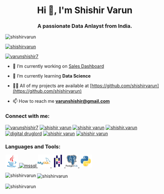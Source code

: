 <h1 align="center">Hi 👋, I'm Shishir Varun</h1>
<h3 align="center">A passionate Data Anlayst from India.</h3>

<p align="left"> <img src="https://komarev.com/ghpvc/?username=shishirvarun&label=Profile%20views&color=0e75b6&style=flat" alt="shishirvarun" /> </p>

<p align="left"> <a href="https://github.com/ryo-ma/github-profile-trophy"><img src="https://github-profile-trophy.vercel.app/?username=shishirvarun" alt="shishirvarun" /></a> </p>

<p align="left"> <a href="https://twitter.com/varunshishir7" target="blank"><img src="https://img.shields.io/twitter/follow/varunshishir7?logo=twitter&style=for-the-badge" alt="varunshishir7" /></a> </p>

- 🔭 I’m currently working on [Sales Dashboard](https://github.com/shishirvarun/Sales-Dashboard-Tableau-.git)

- 🌱 I’m currently learning **Data Science**

- 👨‍💻 All of my projects are available at [https://github.com/shishirvarun](https://github.com/shishirvarun)

- 📫 How to reach me **varunshishir@gmail.com**

<h3 align="left">Connect with me:</h3>
<p align="left">
<a href="https://twitter.com/varunshishir7" target="blank"><img align="center" src="https://raw.githubusercontent.com/rahuldkjain/github-profile-readme-generator/master/src/images/icons/Social/twitter.svg" alt="varunshishir7" height="30" width="40" /></a>
<a href="https://linkedin.com/in/shishir varun" target="blank"><img align="center" src="https://raw.githubusercontent.com/rahuldkjain/github-profile-readme-generator/master/src/images/icons/Social/linked-in-alt.svg" alt="shishir varun" height="30" width="40" /></a>
<a href="https://kaggle.com/shishir varun" target="blank"><img align="center" src="https://raw.githubusercontent.com/rahuldkjain/github-profile-readme-generator/master/src/images/icons/Social/kaggle.svg" alt="shishir varun" height="30" width="40" /></a>
<a href="https://instagram.com/shishir.varun" target="blank"><img align="center" src="https://raw.githubusercontent.com/rahuldkjain/github-profile-readme-generator/master/src/images/icons/Social/instagram.svg" alt="shishir.varun" height="30" width="40" /></a>
<a href="https://www.youtube.com/c/digital druglord" target="blank"><img align="center" src="https://raw.githubusercontent.com/rahuldkjain/github-profile-readme-generator/master/src/images/icons/Social/youtube.svg" alt="digital druglord" height="30" width="40" /></a>
<a href="https://www.hackerrank.com/shishir varun" target="blank"><img align="center" src="https://raw.githubusercontent.com/rahuldkjain/github-profile-readme-generator/master/src/images/icons/Social/hackerrank.svg" alt="shishir varun" height="30" width="40" /></a>
<a href="https://www.leetcode.com/shishir varun" target="blank"><img align="center" src="https://raw.githubusercontent.com/rahuldkjain/github-profile-readme-generator/master/src/images/icons/Social/leet-code.svg" alt="shishir varun" height="30" width="40" /></a>
</p>

<h3 align="left">Languages and Tools:</h3>
<p align="left"> <a href="https://www.java.com" target="_blank" rel="noreferrer"> <img src="https://raw.githubusercontent.com/devicons/devicon/master/icons/java/java-original.svg" alt="java" width="40" height="40"/> </a> <a href="https://www.microsoft.com/en-us/sql-server" target="_blank" rel="noreferrer"> <img src="https://www.svgrepo.com/show/303229/microsoft-sql-server-logo.svg" alt="mssql" width="40" height="40"/> </a> <a href="https://www.mysql.com/" target="_blank" rel="noreferrer"> <img src="https://raw.githubusercontent.com/devicons/devicon/master/icons/mysql/mysql-original-wordmark.svg" alt="mysql" width="40" height="40"/> </a> <a href="https://pandas.pydata.org/" target="_blank" rel="noreferrer"> <img src="https://raw.githubusercontent.com/devicons/devicon/2ae2a900d2f041da66e950e4d48052658d850630/icons/pandas/pandas-original.svg" alt="pandas" width="40" height="40"/> </a> <a href="https://www.postgresql.org" target="_blank" rel="noreferrer"> <img src="https://raw.githubusercontent.com/devicons/devicon/master/icons/postgresql/postgresql-original-wordmark.svg" alt="postgresql" width="40" height="40"/> </a> <a href="https://www.python.org" target="_blank" rel="noreferrer"> <img src="https://raw.githubusercontent.com/devicons/devicon/master/icons/python/python-original.svg" alt="python" width="40" height="40"/> </a> </p>

<p><img align="left" src="https://github-readme-stats.vercel.app/api/top-langs?username=shishirvarun&show_icons=true&locale=en&layout=compact" alt="shishirvarun" /></p>

<p>&nbsp;<img align="center" src="https://github-readme-stats.vercel.app/api?username=shishirvarun&show_icons=true&locale=en" alt="shishirvarun" /></p>

<p><img align="center" src="https://github-readme-streak-stats.herokuapp.com/?user=shishirvarun&" alt="shishirvarun" /></p>
